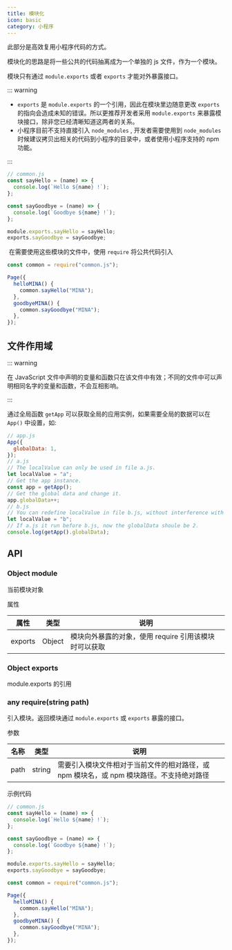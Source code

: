 ```yaml
---
title: 模块化
icon: basic
category: 小程序
---
```


此部分是高效复用小程序代码的方式。<MyBadge text="重要" type="error" />

模块化的思路是将一些公共的代码抽离成为一个单独的 js 文件，作为一个模块。

模块只有通过 `module.exports` 或者 `exports` 才能对外暴露接口。

<!-- more -->

::: warning

- `exports` 是 `module.exports` 的一个引用，因此在模块里边随意更改 `exports` 的指向会造成未知的错误。所以更推荐开发者采用 `module.exports` 来暴露模块接口，除非您已经清晰知道这两者的关系。
- 小程序目前不支持直接引入 `node_modules` , 开发者需要使用到 `node_modules` 时候建议拷贝出相关的代码到小程序的目录中，或者使用小程序支持的 npm 功能。

:::

```js
// common.js
const sayHello = (name) => {
  console.log(`Hello ${name} !`);
};

const sayGoodbye = (name) => {
  console.log(`Goodbye ${name} !`);
};

module.exports.sayHello = sayHello;
exports.sayGoodbye = sayGoodbye;
```

​ 在需要使用这些模块的文件中，使用 `require` 将公共代码引入

```js
const common = require("common.js");

Page({
  helloMINA() {
    common.sayHello("MINA");
  },
  goodbyeMINA() {
    common.sayGoodbye("MINA");
  },
});
```

## 文件作用域 <MyBadge text="务必理解" type="error" />

::: warning

在 JavaScript 文件中声明的变量和函数只在该文件中有效；不同的文件中可以声明相同名字的变量和函数，不会互相影响。

:::

通过全局函数 `getApp` 可以获取全局的应用实例，如果需要全局的数据可以在 `App()` 中设置，如:

```js
// app.js
App({
  globalData: 1,
});
// a.js
// The localValue can only be used in file a.js.
let localValue = "a";
// Get the app instance.
const app = getApp();
// Get the global data and change it.
app.globalData++;
// b.js
// You can redefine localValue in file b.js, without interference with the localValue in a.js.
let localValue = "b";
// If a.js it run before b.js, now the globalData shoule be 2.
console.log(getApp().globalData);
```

## API

### Object module

当前模块对象

属性

| 属性    | 类型   | 说明                                                  |
| ------- | ------ | ----------------------------------------------------- |
| exports | Object | 模块向外暴露的对象，使用 require 引用该模块时可以获取 |

### Object exports

module.exports 的引用

### any require(string path)

引入模块。返回模块通过 `module.exports` 或 `exports` 暴露的接口。

参数

| 名称 | 类型   | 说明                                                                                     |
| ---- | ------ | ---------------------------------------------------------------------------------------- |
| path | string | 需要引入模块文件相对于当前文件的相对路径，或 npm 模块名，或 npm 模块路径。不支持绝对路径 |

示例代码

```js
// common.js
const sayHello = (name) => {
  console.log(`Hello ${name} !`);
};

const sayGoodbye = (name) => {
  console.log(`Goodbye ${name} !`);
};

module.exports.sayHello = sayHello;
exports.sayGoodbye = sayGoodbye;
```

```js
const common = require("common.js");

Page({
  helloMINA() {
    common.sayHello("MINA");
  },
  goodbyeMINA() {
    common.sayGoodbye("MINA");
  },
});
```
